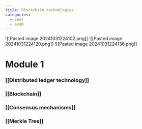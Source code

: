 ```yaml
---
title: Blockchain technologies
categories:
  - Sem7
  - exam
---
```


![[Pasted image 20241031224102.png]]
![[Pasted image 20241031224120.png]]
![[Pasted image 20241031224136.png]]


# Module 1 

### [[Distributed ledger technology]]

### [[Blockchain]]

### [[Consensus mechanisms]]

### [[Merkle Tree]]